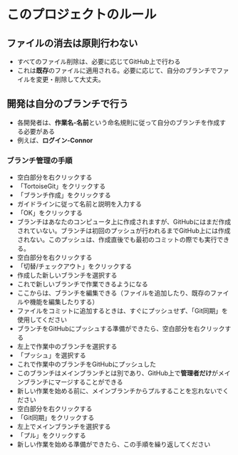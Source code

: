 # このプロジェクトのルール

## ファイルの消去は原則行わない
  - すべてのファイル削除は、必要に応じてGitHub上で行わる
  - これは**既存**のファイルに適用される。必要に応じて、自分のブランチでファイルを変更・削除して大丈夫。
## 開発は自分のブランチで行う
  - 各開発者は、**作業名-名前**という命名規則に従って自分のブランチを作成する必要がある
  - 例えば、**ログイン-Connor**
### ブランチ管理の手順
  - 空白部分を右クリックする 
  - 「TortoiseGit」をクリックする  
  - 「ブランチ作成」をクリックする  
  - ガイドラインに従って名前と説明を入力する  
  - 「OK」をクリックする  
  - ブランチはあなたのコンピュータ上に作成されますが、GitHubにはまだ作成されていない。ブランチは初回のプッシュが行われるまでGitHub上には作成されない。このプッシュは、作成直後でも最初のコミットの際でも実行できる。  
  - 空白部分を右クリックする  
  - 「切替/チェックアウト」をクリックする  
  - 作成した新しいブランチを選択する  
  - これで新しいブランチで作業できるようになる  
  - ここからは、ブランチを編集できる（ファイルを追加したり、既存のファイルや機能を編集したりする）  
  - ファイルをコミットに追加するときは、すぐにプッシュせず、「Git同期」を使用してください  
  - ブランチをGitHubにプッシュする準備ができたら、空白部分を右クリックする  
  - 左上で作業中のブランチを選択する 
  - 「プッシュ」を選択する  
  - これで作業中のブランチをGitHubにプッシュした  
  - このブランチはメインブランチとは別であり、GitHub上で**管理者だけ**がメインブランチにマージすることができる 
  - 新しい作業を始める前に、メインブランチからプルすることを忘れないでください  
  - 空白部分を右クリックする  
  - 「Git同期」をクリックする  
  - 左上でメインブランチを選択する 
  - 「プル」をクリックする 
  - 新しい作業を始める準備ができたら、この手順を繰り返してください  

